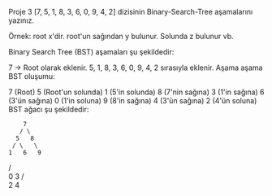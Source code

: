 Proje 3
[7, 5, 1, 8, 3, 6, 0, 9, 4, 2] dizisinin Binary-Search-Tree aşamalarını yazınız.

Örnek: root x'dir. root'un sağından y bulunur. Solunda z bulunur vb.

Binary Search Tree (BST) aşamaları şu şekildedir:

7 -> Root olarak eklenir.
5, 1, 8, 3, 6, 0, 9, 4, 2 sırasıyla eklenir.
Aşama aşama BST oluşumu:

7 (Root)
5 (Root'un solunda)
1 (5'in solunda)
8 (7'nin sağına)
3 (1'in sağına)
6 (3'ün sağına)
0 (1'in soluna)
9 (8'in sağına)
4 (3'ün sağına)
2 (4'ün soluna)
BST ağacı şu şekildedir:

        7
       / \
      5   8
     / \   \
    1   6   9
   / \
  0   3
     / \
    2   4

